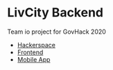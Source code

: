 # LivCity Backend
Team io project for GovHack 2020

- [Hackerspace](https://hackerspace.govhack.org/projects/livcity)
- [Frontend](https://github.com/TeamIO-NZ/liv-city-frontend)
- [Mobile App](https://github.com/TeamIO-NZ/liv-city-flutter)